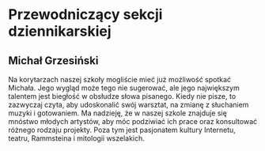 # Przewodniczący sekcji dziennikarskiej
## Michał Grzesiński
Na korytarzach naszej szkoły mogliście mieć już możliwość spotkać Michała. Jego wygląd może tego nie sugerować, ale jego największym talentem jest biegłość w obsłudze słowa pisanego. Kiedy nie pisze, to zazwyczaj czyta, aby udoskonalić swój warsztat, na zmianę z słuchaniem muzyki i gotowaniem. Ma nadzieję, że w naszej szkole znajduje się mnóstwo młodych artystów, aby móc podziwiać ich prace oraz konsultować różnego rodzaju projekty. Poza tym jest pasjonatem kultury Internetu, teatru, Rammsteina i mitologii wszelakich.